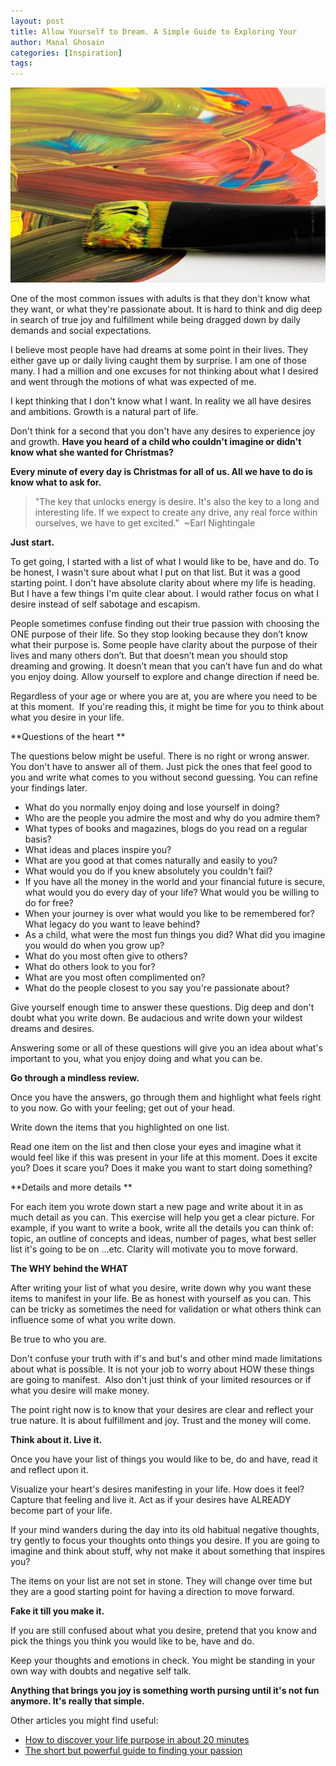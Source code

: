 ```yaml
---
layout: post
title: Allow Yourself to Dream. A Simple Guide to Exploring Your 
author: Manal Ghosain
categories: [Inspiration]
tags:
---
```


![Art](/images/paint.jpg)

One of the most common issues with adults is that they don't know what they want, or what they're passionate about. It is hard to think and dig deep in search of true joy and fulfillment while being dragged down by daily demands and social expectations. 

I believe most people have had dreams at some point in their lives. They either gave up or daily living caught them by surprise. I am one of those many. I had a million and one excuses for not thinking about what I desired and went through the motions of what was expected of me. 

I kept thinking that I don't know what I want. In reality we all have desires and ambitions. Growth is a natural part of life. 

Don't think for a second that you don't have any desires to experience joy and growth. **Have you heard of a child who couldn't imagine or didn't know what she wanted for Christmas?** 

**Every minute of every day is Christmas for all of us. All we have to do is know what to ask for.**

> "The key that unlocks energy is desire. It's also the key to a long and interesting life. If we expect to create any drive, any real force within ourselves, we have to get excited."  ~Earl Nightingale

**Just start.** 

To get going, I started with a list of what I would like to be, have and do. To be honest, I wasn't sure about what I put on that list. But it was a good starting point. I don't have absolute clarity about where my life is heading. But I have a few things I'm quite clear about. I would rather focus on what I desire instead of self sabotage and escapism. 

People sometimes confuse finding out their true passion with choosing the ONE purpose of their life. So they stop looking because they don’t know what their purpose is. Some people have clarity about the purpose of their lives and many others don’t. But that doesn’t mean you should stop dreaming and growing. It doesn’t mean that you can’t have fun and do what you enjoy doing. Allow yourself to explore and change direction if need be. 

Regardless of your age or where you are at, you are where you need to be at this moment.  If you're reading this, it might be time for you to think about what you desire in your life. 

**Questions of the heart ** 

The questions below might be useful. There is no right or wrong answer. You don't have to answer all of them. Just pick the ones that feel good to you and write what comes to you without second guessing. You can refine your findings later. 

  * What do you normally enjoy doing and lose yourself in doing?
  * Who are the people you admire the most and why do you admire them?
  * What types of books and magazines, blogs do you read on a regular basis?
  * What ideas and places inspire you?
  * What are you good at that comes naturally and easily to you?
  * What would you do if you knew absolutely you couldn't fail?
  * If you have all the money in the world and your financial future is secure, what would you do every day of your life? What would you be willing to do for free?
  * When your journey is over what would you like to be remembered for? What legacy do you want to leave behind?
  * As a child, what were the most fun things you did? What did you imagine you would do when you grow up?
  * What do you most often give to others?
  * What do others look to you for?
  * What are you most often complimented on?
  * What do the people closest to you say you're passionate about?

Give yourself enough time to answer these questions. Dig deep and don't doubt what you write down. Be audacious and write down your wildest dreams and desires. 

Answering some or all of these questions will give you an idea about what's important to you, what you enjoy doing and what you can be. 

**Go through a mindless review.**

Once you have the answers, go through them and highlight what feels right to you now. Go with your feeling; get out of your head. 

Write down the items that you highlighted on one list. 

Read one item on the list and then close your eyes and imagine what it would feel like if this was present in your life at this moment. Does it excite you? Does it scare you? Does it make you want to start doing something? 

**Details and more details ** 

For each item you wrote down start a new page and write about it in as much detail as you can. This exercise will help you get a clear picture. For example, if you want to write a book, write all the details you can think of: topic, an outline of concepts and ideas, number of pages, what best seller list it's going to be on ...etc. Clarity will motivate you to move forward. 

**The WHY behind the WHAT** 

After writing your list of what you desire, write down why you want these items to manifest in your life. Be as honest with yourself as you can. This can be tricky as sometimes the need for validation or what others think can influence some of what you write down. 

Be true to who you are. 

Don't confuse your truth with if's and but's and other mind made limitations about what is possible. It is not your job to worry about HOW these things are going to manifest.  Also don't just think of your limited resources or if what you desire will make money. 

The point right now is to know that your desires are clear and reflect your true nature. It is about fulfillment and joy. Trust and the money will come. 

**Think about it. Live it.** 

Once you have your list of things you would like to be, do and have, read it and reflect upon it. 

Visualize your heart's desires manifesting in your life. How does it feel? Capture that feeling and live it. Act as if your desires have ALREADY become part of your life. 

If your mind wanders during the day into its old habitual negative thoughts, try gently to focus your thoughts onto things you desire. If you are going to imagine and think about stuff, why not make it about something that inspires you? 

The items on your list are not set in stone. They will change over time but they are a good starting point for having a direction to move forward. 

**Fake it till you make it.** 

If you are still confused about what you desire, pretend that you know and pick the things you think you would like to be, have and do. 

Keep your thoughts and emotions in check. You might be standing in your own way with doubts and negative self talk. 

**Anything that brings you joy is something worth pursing until it's not fun anymore. It's really that simple.** 

Other articles you might find useful:

* [How to discover your life purpose in about 20 minutes](http://www.stevepavlina.com/blog/2005/01/how-to-discover-your-life-purpose-in-about-20-minutes/) 
* [The short but powerful guide to finding your passion](http://zenhabits.net/the-short-but-powerful-guide-to-finding-your-passion/)